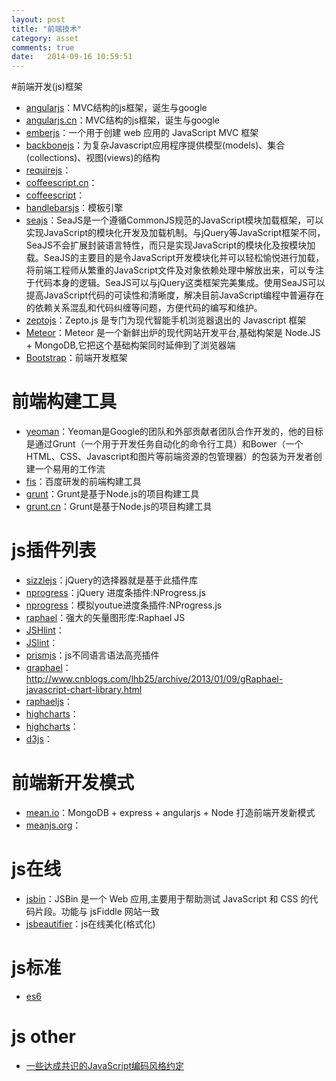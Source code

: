 ```yaml
---
layout: post
title: "前端技术"
category: asset
comments: true
date:   2014-09-16 10:59:51
---
```


#前端开发(js)框架
- [angularjs](http://angularjs.org/)：MVC结构的js框架，诞生与google
- [angularjs.cn](http://www.angularjs.cn/)：MVC结构的js框架，诞生与google
- [emberjs](http://www.emberjs.cn/guides/)：一个用于创建 web 应用的 JavaScript MVC 框架
- [backbonejs](http://backbonejs.org/)：为复杂Javascript应用程序提供模型(models)、集合(collections)、视图(views)的结构
- [requirejs](http://www.requirejs.org/)：
- [coffeescript.cn](http://coffee-script.org/)：
- [coffeescript](http://coffeescript.org/)：
- [handlebarsjs](http://handlebarsjs.com/)：模板引擎
- [seajs](http://seajs.org/docs/)：SeaJS是一个遵循CommonJS规范的JavaScript模块加载框架，可以实现JavaScript的模块化开发及加载机制。与jQuery等JavaScript框架不同，SeaJS不会扩展封装语言特性，而只是实现JavaScript的模块化及按模块加载。SeaJS的主要目的是令JavaScript开发模块化并可以轻松愉悦进行加载，将前端工程师从繁重的JavaScript文件及对象依赖处理中解放出来，可以专注于代码本身的逻辑。SeaJS可以与jQuery这类框架完美集成。使用SeaJS可以提高JavaScript代码的可读性和清晰度，解决目前JavaScript编程中普遍存在的依赖关系混乱和代码纠缠等问题，方便代码的编写和维护。
- [zeptojs](http://zeptojs.com/)：Zepto.js 是专门为现代智能手机浏览器退出的 Javascript 框架
- [Meteor](http://docs.meteor.com/#quickstart)：Meteor 是一个新鲜出炉的现代网站开发平台,基础构架是 Node.JS + MongoDB,它把这个基础构架同时延伸到了浏览器端
- [Bootstrap](http://www.bootcss.com/)：前端开发框架


# 前端构建工具
- [yeoman](http://yeoman.io/)：Yeoman是Google的团队和外部贡献者团队合作开发的，他的目标是通过Grunt（一个用于开发任务自动化的命令行工具）和Bower（一个HTML、CSS、Javascript和图片等前端资源的包管理器）的包装为开发者创建一个易用的工作流
- [fis](http://fis.baidu.com/)：百度研发的前端构建工具
- [grunt](http://gruntjs.com/)：Grunt是基于Node.js的项目构建工具
- [grunt.cn](http://gruntjs.cn/)：Grunt是基于Node.js的项目构建工具


# js插件列表
- [sizzlejs](http://sizzlejs.com/)：jQuery的选择器就是基于此插件库
- [nprogress](http://www.nprogress.co/)：jQuery 进度条插件:NProgress.js
- [nprogress](http://ricostacruz.com/nprogress/)：模拟youtue进度条插件:NProgress.js
- [raphael](http://raphaeljs.com/)：强大的矢量图形库:Raphael JS
- [JSHlint](http://www.jshint.com/install/)：
- [JSlint](http://www.jslint.com/)：
- [prismjs](http://prismjs.com/)：js不同语言语法高亮插件
- [graphael](http://graphael.cs.arizona.edu/)：http://www.cnblogs.com/lhb25/archive/2013/01/09/gRaphael-javascript-chart-library.html
- [raphaeljs](http://raphaeljs.com/)：
- [highcharts](http://www.hcharts.cn/)：
- [highcharts](http://www.hcharts.com/)：
- [d3js](http://d3js.org/)：


# 前端新开发模式
- [mean.io](http://mean.io/#!/)：MongoDB + express + angularjs + Node 打造前端开发新模式
- [meanjs.org](http://meanjs.org/)：


# js在线
- [jsbin](http://jsbin.com/)：JSBin 是一个 Web 应用,主要用于帮助测试 JavaScript 和 CSS 的代码片段。功能与 jsFiddle 网站一致
- [jsbeautifier](http://jsbeautifier.org/)：js在线美化(格式化)


# js标准
- [es6](http://es6.ruanyifeng.com/)


# js other
- [一些达成共识的JavaScript编码风格约定](http://www.iteye.com/news/28028-JavaScript-code-style-guidek)

